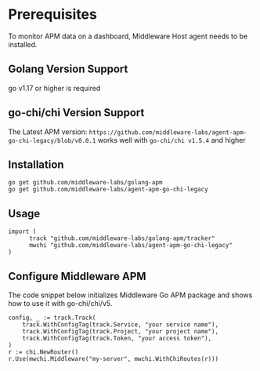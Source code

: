 # Prerequisites

To monitor APM data on a dashboard, Middleware Host agent needs to be installed.

## Golang Version Support

go v1.17 or higher is required

## go-chi/chi Version Support 

The Latest APM version: 
`https://github.com/middleware-labs/agent-apm-go-chi-legacy/blob/v0.0.1`
works well with `go-chi/chi v1.5.4` and higher


## Installation

```
go get github.com/middleware-labs/golang-apm
go get github.com/middleware-labs/agent-apm-go-chi-legacy
```

## Usage

```
import (
	  track "github.com/middleware-labs/golang-apm/tracker"
	  mwchi "github.com/middleware-labs/agent-apm-go-chi-legacy"
)
```

## Configure Middleware APM

The code snippet below initializes Middleware Go APM package and shows how to use it with go-chi/chi/v5.

```
config, _ := track.Track(
    track.WithConfigTag(track.Service, "your service name"),
    track.WithConfigTag(track.Project, "your project name"),
    track.WithConfigTag(track.Token, "your access token"),
)
r := chi.NewRouter()
r.Use(mwchi.Middleware("my-server", mwchi.WithChiRoutes(r)))
```
